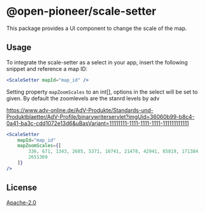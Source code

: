 # @open-pioneer/scale-setter

This package provides a UI component to change the scale of the map.

## Usage

To integrate the scale-setter as a select in your app, insert the following snippet and reference a map ID:

```jsx
<ScaleSetter mapId="map_id" />
```

Setting property `mapZoomScales` to an int[], options in the select will be set to given. By default the zoomlevels are the stanrd levels by adv

https://www.adv-online.de/AdV-Produkte/Standards-und-Produktblaetter/AdV-Profile/binarywriterservlet?imgUid=36060b99-b8c4-0a41-ba3c-cdd1072e13d6&uBasVariant=11111111-1111-1111-1111-111111111111

```jsx
<ScaleSetter
    mapId="map_id"
    mapZoomScales={[
        336, 671, 1343, 2685, 5371, 10741, 21478, 42941, 85819, 171384, 341757, 679450, 1342389,
        2651369
    ]}
/>
```

## License

[Apache-2.0](https://www.apache.org/licenses/LICENSE-2.0)
